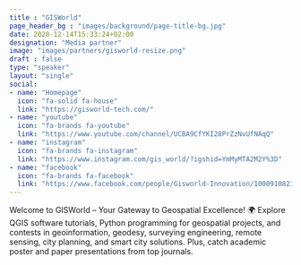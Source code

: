 ```yaml
---
title : "GISWorld"
page_header_bg : "images/background/page-title-bg.jpg"
date: 2020-12-14T15:33:24+02:00
designation: "Media partner"
image: "images/partners/gisworld-resize.png"
draft : false
type: "speaker"
layout: "single"
social:
- name: "Homepage"
  icon: "fa-solid fa-house"
  link: "https://gisworld-tech.com/"
- name: "youtube"
  icon: "fa-brands fa-youtube"
  link: "https://www.youtube.com/channel/UCBA9CfYKI28PrZzNvUfNAqQ"
- name: "instagram"
  icon: "fa-brands fa-instagram"
  link: "https://www.instagram.com/gis_world/?igshid=YmMyMTA2M2Y%3D"
- name: "facebook"
  icon: "fa-brands fa-facebook"
  link: "https://www.facebook.com/people/Gisworld-Innovation/100091082345580/"
---
```

Welcome to GISWorld – Your Gateway to Geospatial Excellence! 🌍 Explore QGIS
software tutorials, Python programming for geospatial projects, and contests in
geoinformation, geodesy, surveying engineering, remote sensing, city planning,
and smart city solutions. Plus, catch academic poster and paper presentations
from top journals.

